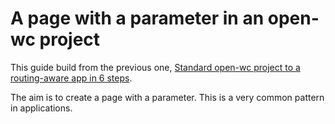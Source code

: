 # A page with a parameter in an open-wc project

This guide build from the previous one, [Standard open-wc project to a routing-aware app in 6 steps](02-open-wc-to-routify.html).

The aim is to create a page with a parameter. This is a very common pattern in applications.

